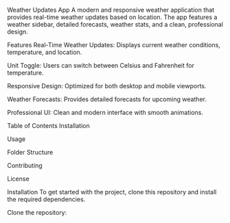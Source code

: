 Weather Updates App
A modern and responsive weather application that provides real-time weather updates based on location. The app features a weather sidebar, detailed forecasts, weather stats, and a clean, professional design.

Features
Real-Time Weather Updates: Displays current weather conditions, temperature, and location.

Unit Toggle: Users can switch between Celsius and Fahrenheit for temperature.

Responsive Design: Optimized for both desktop and mobile viewports.

Weather Forecasts: Provides detailed forecasts for upcoming weather.

Professional UI: Clean and modern interface with smooth animations.

Table of Contents
Installation

Usage

Folder Structure

Contributing

License

Installation
To get started with the project, clone this repository and install the required dependencies.

Clone the repository:
